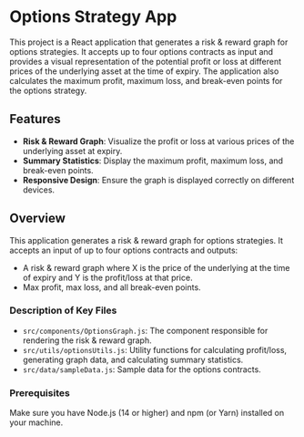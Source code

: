 # Options Strategy App

This project is a React application that generates a risk & reward graph for options strategies. It accepts up to four options contracts as input and provides a visual representation of the potential profit or loss at different prices of the underlying asset at the time of expiry. The application also calculates the maximum profit, maximum loss, and break-even points for the options strategy.

## Features

- **Risk & Reward Graph**: Visualize the profit or loss at various prices of the underlying asset at expiry.
- **Summary Statistics**: Display the maximum profit, maximum loss, and break-even points.
- **Responsive Design**: Ensure the graph is displayed correctly on different devices.

## Overview

This application generates a risk & reward graph for options strategies. It accepts an input of up to four options contracts and outputs:

- A risk & reward graph where X is the price of the underlying at the time of expiry and Y is the profit/loss at that price.
- Max profit, max loss, and all break-even points.

### Description of Key Files

-   `src/components/OptionsGraph.js`: The component responsible for rendering the risk & reward graph.
-   `src/utils/optionsUtils.js`: Utility functions for calculating profit/loss, generating graph data, and calculating summary statistics.
-   `src/data/sampleData.js`: Sample data for the options contracts.

### Prerequisites

Make sure you have Node.js (14 or higher) and npm (or Yarn) installed on your machine.



